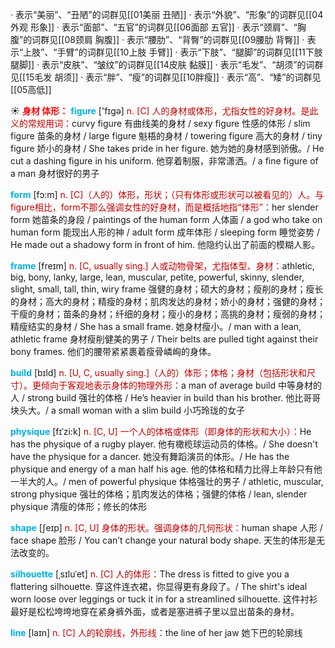 · 表示“美丽”、“丑陋”的词群见[[01美丽 丑陋]]
· 表示“外貌”、“形象”的词群见[[04外观 形象]]
· 表示“面部”、“五官”的词群见[[06面部 五官]]
· 表示“颈肩”、“胸腹”的词群见[[08颈肩 胸腹]]
· 表示“腰肋”、“背臀”的词群见[[09腰肋 背臀]]
· 表示“上肢”、“手臂”的词群见[[10上肢 手臂]]
· 表示“下肢”、“腿脚”的词群见[[11下肢 腿脚]]
· 表示“皮肤”、“皱纹”的词群见[[14皮肤 黏膜]]
· 表示“毛发”、“胡须”的词群见[[15毛发 胡须]]
· 表示“胖”、“瘦”的词群见[[10胖瘦]]
· 表示“高”、“矮”的词群见[[05高低]]

☀ <font color="red">**身材 体形：**</font>
<font color="sky blue">**figure**</font> ['fɪɡə] 
<font color="#c00000">n. [C] 人的身材或体形，尤指女性的好身材。是此义的常规用词：</font>curvy figure 有曲线美的身材 / sexy figure 性感的体形 / slim figure 苗条的身材 / large figure 魁梧的身材 / towering figure 高大的身材 / tiny figure 娇小的身材 / She takes pride in her figure. 她为她的身材感到骄傲。/ He cut a dashing figure in his uniform. 他穿着制服，非常潇洒。/ a fine figure of a man 身材很好的男子

<font color="sky blue">**form**</font> [fɔ:m] 
<font color="#c00000">n. [C]（人的）体形，形状；（只有体形或形状可以被看见的）人。与figure相比，form不那么强调女性的好身材，而是概括地指“体形”：</font>her slender form 她苗条的身段 / paintings of the human form 人体画 / a god who take on human form 能现出人形的神 / adult form 成年体形 / sleeping form 睡觉姿势 / He made out a shadowy form in front of him. 他隐约认出了前面的模糊人影。
           
<font color="sky blue">**frame**</font> [freɪm]
<font color="#c00000">n. [C, usually sing.] 人或动物骨架，尤指体型、身材：</font>athletic, big, bony, lanky, large, lean, muscular, petite, powerful, skinny, slender, slight, small, tall, thin, wiry frame 强健的身材；硕大的身材；瘦削的身材；瘦长的身材；高大的身材；精瘦的身材；肌肉发达的身材；娇小的身材；强健的身材；干瘦的身材；苗条的身材；纤细的身材；瘦小的身材；高挑的身材；瘦弱的身材；精瘦结实的身材 / She has a small frame. 她身材瘦小。/ man with a lean, athletic frame 身材瘦削健美的男子 / Their belts are pulled tight against their bony frames. 他们的腰带紧紧裹着瘦骨嶙峋的身体。

<font color="sky blue">**build**</font> [bɪld] 
<font color="#c00000">n. [U, C, usually sing.]（人的）体形；体格；身材（包括形状和尺寸）。更倾向于客观地表示身体的物理外形：</font>a man of average build 中等身材的人 / strong build 强壮的体格 / He’s heavier in build than his brother. 他比哥哥块头大。/ a small woman with a slim build 小巧玲珑的女子
           
<font color="sky blue">**physique**</font> [fɪˈzi:k]
<font color="#c00000">n. [C, U] 一个人的体格或体形（即身体的形状和大小）：</font>He has the physique of a rugby player. 他有橄榄球运动员的体格。/ She doesn't have the physique for a dancer. 她没有舞蹈演员的体形。/ He has the physique and energy of a man half his age. 他的体格和精力比得上年龄只有他一半大的人。/ men of powerful physique 体格强壮的男子 / athletic, muscular, strong physique 强壮的体格；肌肉发达的体格；强健的体格 / lean, slender physique 清瘦的体形；修长的体形

<font color="sky blue">**shape**</font> [ʃeɪp] 
<font color="#c00000">n. [C, U] 身体的形状。强调身体的几何形状：</font>human shape 人形 / face shape 脸形 / You can’t change your natural body shape. 天生的体形是无法改变的。
           
<font color="sky blue">**silhouette**</font> [ˌsɪluˈet]
<font color="#c00000">n. [C] 人的体形：</font>The dress is fitted to give you a flattering silhouette. 穿这件连衣裙，你显得更有身段了。/ The shirt's ideal worn loose over leggings or tuck it in for a streamlined silhouette. 这件衬衫最好是松松垮垮地穿在紧身裤外面，或者是塞进裤子里以显出苗条的身材。

<font color="sky blue">**line**</font> [laɪn] 
<font color="#c00000">n. [C] 人的轮廓线，外形线：</font>the line of her jaw 她下巴的轮廓线

